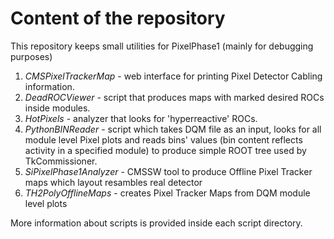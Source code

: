 Content of the repository
=========================

This repository keeps small utilities for PixelPhase1 (mainly for debugging purposes)

  1. *CMSPixelTrackerMap* - web interface for printing Pixel Detector Cabling information.
  2. *DeadROCViewer* - script that produces maps with marked desired ROCs inside modules.
  3. *HotPixels* - analyzer that looks for 'hyperreactive' ROCs.
  4. *PythonBINReader* - script which takes DQM file as an input, looks for all module level Pixel plots and reads bins' values (bin content reflects activity in a specified module) to produce simple ROOT tree used by TkCommissioner.
  5. *SiPixelPhase1Analyzer* - CMSSW tool to produce Offline Pixel Tracker maps which layout resambles real detector
  6. *TH2PolyOfflineMaps* - creates Pixel Tracker Maps from DQM module level plots
  
More information about scripts is provided inside each script directory.
